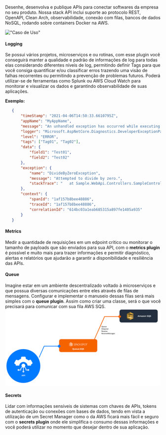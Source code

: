  Desenhe, desenvolva e publique APIs para conectar softwares da empresa no seu produto. Nossa stack API inclui suporte ao protocolo REST, OpenAPI, Clean Arch, observabilidade, conexão com filas, bancos de dados NoSQL, rodando sobre containers Docker na AWS.

 !["Caso de Uso"](https://github.com/stack-spot/skynet-dotnet-stack/blob/main/use-case.png)

 #### Logging

 Se possui vários projetos, microserviços e ou rotinas, com esse plugin você conseguirá manter a qualidade e padrão de informações de log para todas elas considerando diferentes níveis de log, permitindo definir Tags para que você consiga quantificar e/ou classificar erros trazendo uma visão de falhas recorrentes ou permitindo a prevenção de problemas futuros. 
 Poderá utilizar-se de ferramentas como Splunk ou AWS Cloud Watch para monitorar e visualizar os dados e garantindo observabilidade de suas aplicações.

**Exemplo:**
 ```json
    {
        "timeStamp": "2021-04-06T14:50:33.6610795Z",
        "appName": "MyAppName",
        "message": "An unhandled exception has occurred while executing the request.",
        "logger": "Microsoft.AspNetCore.Diagnostics.DeveloperExceptionPageMiddleware",
        "level": "ERROR",
        "tags": ["Tag01", "Tag02"],
        "data": {
            "field1": "Test01",
            "field2": "Test02"
        },
        "exception": {
            "name": "DivideByZeroException",
            "message": "Attempted to divide by zero.",
            "stackTrace": "   at Sample.WebApi.Controllers.SampleController.Get() in ..."
        },
        "context": {
            "spanId": "1af157b8bee48886",
            "traceId": "1af157b8bee48886",
            "correlationId": "614bc03a1eab685315a897fe1405a935"
        }
    }
 ```

 #### Metrics
Medir a quantidade de requisições em um edpoint crítico ou monitorar o tamanho de payloads que são enviados para sua API, com o **metrics plugin** é possível e muito mais para trazer informações e permitir diagnóstico, alertas e relatórios que ajudarão a garantir a disponibilidade e resiliência das APIs.

#### Queue
Imagine estar em um ambiente descentralizado voltado à microserviços e que possua diversas comunicações entre eles através de filas de mensagens. Configurar e implementar o manuseio dessas filas será mais simples com o **queue plugin**. Assim como criar uma classe, será o que você precisará para comunicar com sua fila AWS SQS.
 !["Caso de Uso"](https://github.com/stack-spot/skynet-dotnet-stack/blob/main/use-case-queue.png)

#### Secrets
Lidar com informações sensíveis de sistemas com chaves de APIs, tokens de autenticação ou conexões com bases de dados, tendo em vista a utilização de um Secret Manager como o da AWS ficará mais fácil e seguro com o **secrets plugin** onde ele simplifica o consumo dessas informações e você poderá utilizar no momento que desejar dentro de sua aplicação.


